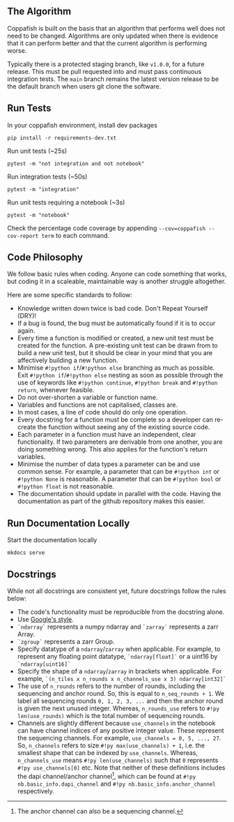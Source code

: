 ## The Algorithm

Coppafish is built on the basis that an algorithm that performs well does not need to be changed. Algorithms are only 
updated when there is evidence that it can perform better and that the current algorithm is performing worse.

Typically there is a protected staging branch, like `v1.0.0`, for a future release. This must be pull requested into 
and must pass continuous integration tests. The `main` branch remains the latest version release to be the default 
branch when users git clone the software.

## Run Tests

In your coppafish environment, install dev packages 

```terminal
pip install -r requirements-dev.txt
```

Run unit tests (~25s) 

```terminal
pytest -m "not integration and not notebook"
```

Run integration tests (~50s) 

```terminal
pytest -m "integration"
```

Run unit tests requiring a notebook (~3s) 

```terminal
pytest -m "notebook"
```

Check the percentage code coverage by appending `--cov=coppafish --cov-report term` to each command.

## Code Philosophy

We follow basic rules when coding. Anyone can code something that works, but coding it in a scaleable, maintainable way 
is another struggle altogether.

Here are some specific standards to follow:

* Knowledge written down twice is bad code. Don't Repeat Yourself (DRY)!
* If a bug is found, the bug must be automatically found if it is to occur again.
* Every time a function is modified or created, a new unit test must be created for the function. A pre-existing unit 
test can be drawn from to build a new unit test, but it should be clear in your mind that you are affectively building 
a new function.
* Minimise `#!python if`/`#!python else` branching as much as possible. Exit `#!python if`/`#!python else` nesting as 
soon as possible through the use of keywords like `#!python continue`, `#!python break` and `#!python return`, whenever 
feasible.
* Do not over-shorten a variable or function name.
* Variables and functions are not capitalised, classes are.
* In most cases, a line of code should do only one operation.
* Every docstring for a function must be complete so a developer can re-create the function without seeing any of the 
existing source code.
* Each parameter in a function must have an independent, clear functionality. If two parameters are derivable from 
one another, you are doing something wrong. This also applies for the function's return variables.
* Minimise the number of data types a parameter can be and use common sense. For example, a parameter that can be 
`#!python int` or `#!python None` is reasonable. A parameter that can be `#!python bool` or `#!python float` is not 
reasonable.
* The documentation should update in parallel with the code. Having the documentation as part of the github repository 
makes this easier.

## Run Documentation Locally

Start the documentation locally 

```terminal
mkdocs serve
```

## Docstrings

While not all docstrings are consistent yet, future docstrings follow the rules below:

* The code's functionality must be reproducible from the docstring alone.
* Use [Google's style](https://sphinxcontrib-napoleon.readthedocs.io/en/latest/example_google.html).
* `` `ndarray` `` represents a numpy ndarray and `` `zarray` `` represents a zarr Array.
* `` `zgroup` `` represents a zarr Group.
* Specify datatype of a `ndarray`/`zarray` when applicable. For example, to represent any floating point datatype, 
`` `ndarray[float]` `` or a uint16 by `` `ndarray[uint16]` ``
* Specify the shape of a `ndarray`/`zarray` in brackets when applicable. For example, 
`` `(n_tiles x n_rounds x n_channels_use x 3) ndarray[int32]` ``
* The use of `n_rounds` refers to the number of rounds, including the sequencing and anchor round. So, this is equal to 
`n_seq_rounds + 1`. We label all sequencing rounds `0, 1, 2, 3, ...` and then the anchor round is given the next unused 
integer. Whereas, `n_rounds_use` refers to `#!py len(use_rounds)` which is the total number of sequencing rounds. 
* Channels are slightly different because `use_channels` in the notebook can have channel indices of any positive 
integer value. These represent the sequencing channels. For example, `use_channels = 0, 5, ..., 27`. So, `n_channels` 
refers to size `#!py max(use_channels) + 1`, i.e. the smallest shape that can be indexed by `use_channels`. Whereas, 
`n_channels_use` means `#!py len(use_channels)` such that `0` represents `#!py use_channels[0]` etc. Note that neither 
of these definitions includes the dapi channel/anchor channel[^1], which can be found at `#!py nb.basic_info.dapi_channel` 
and `#!py nb.basic_info.anchor_channel` respectively.

[^1]:
    The anchor channel can also be a sequencing channel.
